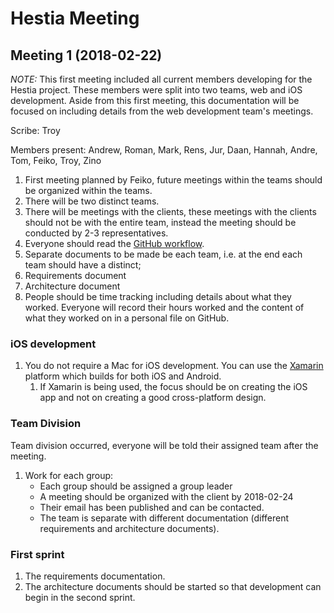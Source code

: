 # Hestia Meeting

## Meeting 1 (2018-02-22)
_NOTE:_ This first meeting included all current members developing for the Hestia project. These members were split into two teams, web and iOS development. Aside from this first meeting, this documentation will be focused on including details from the web development team's meetings.

Scribe: Troy

Members present: Andrew, Roman, Mark, Rens, Jur, Daan, Hannah, Andre, Tom, Feiko, Troy, Zino

1.  First meeting planned by Feiko, future meetings within the teams should be organized within the teams.
2.  There will be two distinct teams.
3.  There will be meetings with the clients, these meetings with the clients should not be with the entire team, instead the meeting should be conducted by 2-3 representatives.
4.  Everyone should read the [GitHub workflow](https://github.com/mircealungu/se-course-best-practices/blob/master/Git%20Workflow.md).
5.  Separate documents to be made be each team, i.e. at the end each team should have a distinct;
  1.  Requirements document
  2.  Architecture document
6.  People should be time tracking including details about what they worked. Everyone will record their hours worked and the content of what they worked on in a personal file on GitHub.


### iOS development

1.  You do not require a Mac for iOS development. You can use the [Xamarin](https://www.xamarin.com/) platform which builds for both iOS and Android.
    1.  If Xamarin is being used, the focus should be on creating the iOS app and not on creating a good cross-platform design.


### Team Division

Team division occurred, everyone will be told their assigned team after the meeting.

1.  Work for each group:
    -  Each group should be assigned a group leader
    -  A meeting should be organized with the client by 2018-02-24
    -  Their email has been published and can be contacted.
    -  The team is separate with different documentation (different requirements and architecture documents).


### First sprint

1.  The requirements documentation.
2.  The architecture documents should be started so that development can begin in the second sprint.
